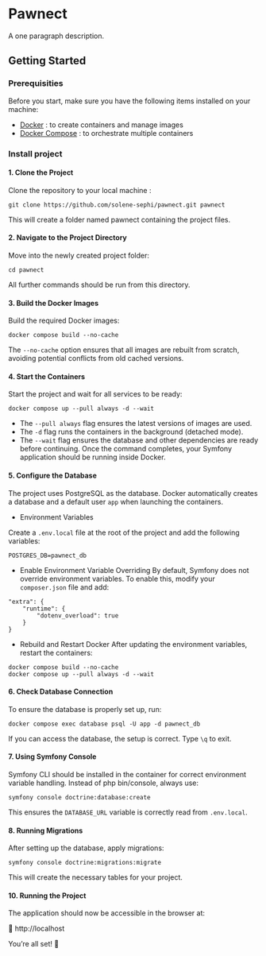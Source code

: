 # Pawnect

A one paragraph description.

## Getting Started

### Prerequisities

Before you start, make sure you have the following items installed on your machine:

- [Docker](https://docs.docker.com/engine/install/) : to create containers and manage images
- [Docker Compose](https://docs.docker.com/compose/install/) : to orchestrate multiple containers

### Install project

#### 1. Clone the Project

Clone the repository to your local machine :

```
git clone https://github.com/solene-sephi/pawnect.git pawnect
```

This will create a folder named pawnect containing the project files.

#### 2. Navigate to the Project Directory

Move into the newly created project folder:

```
cd pawnect
```

All further commands should be run from this directory.

#### 3. Build the Docker Images

Build the required Docker images:

```
docker compose build --no-cache
```

The `--no-cache` option ensures that all images are rebuilt from scratch, avoiding potential conflicts from old cached versions.

#### 4. Start the Containers

Start the project and wait for all services to be ready:

```
docker compose up --pull always -d --wait
```

- The `--pull always` flag ensures the latest versions of images are used.
- The `-d` flag runs the containers in the background (detached mode).
- The `--wait` flag ensures the database and other dependencies are ready before continuing.
  Once the command completes, your Symfony application should be running inside Docker.

#### 5. Configure the Database

The project uses PostgreSQL as the database. Docker automatically creates a database and a default user `app` when launching the containers.

- Environment Variables

Create a `.env.local` file at the root of the project and add the following variables:

```
POSTGRES_DB=pawnect_db
```

- Enable Environment Variable Overriding
  By default, Symfony does not override environment variables. To enable this, modify your `composer.json` file and add:

```
"extra": {
    "runtime": {
        "dotenv_overload": true
    }
}
```

- Rebuild and Restart Docker
  After updating the environment variables, restart the containers:

```
docker compose build --no-cache
docker compose up --pull always -d --wait
```

#### 6. Check Database Connection

To ensure the database is properly set up, run:

```
docker compose exec database psql -U app -d pawnect_db
```

If you can access the database, the setup is correct. Type `\q` to exit.

#### 7. Using Symfony Console

Symfony CLI should be installed in the container for correct environment variable handling. Instead of php bin/console, always use:

```
symfony console doctrine:database:create
```

This ensures the `DATABASE_URL` variable is correctly read from `.env.local`.

#### 8. Running Migrations

After setting up the database, apply migrations:

```
symfony console doctrine:migrations:migrate
```

This will create the necessary tables for your project.

#### 10. Running the Project

The application should now be accessible in the browser at:

🔗 http://localhost

You’re all set! 🚀

